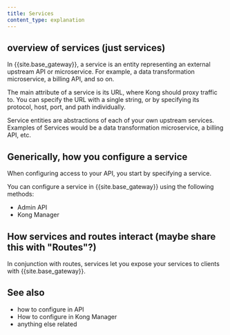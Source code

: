 ```yaml
---
title: Services
content_type: explanation
---
```


## overview of services (just services)

In {{site.base_gateway}}, a service is an entity representing an external upstream API or microservice. For example, a data transformation microservice, a billing API, and so on. 

The main attribute of a service is its URL, where Kong should proxy traffic to. You can specify the URL with a single string, or by specifying its protocol, host, port, and path individually. 

Service entities are abstractions of each of your own upstream services. Examples of Services would be a data transformation microservice, a billing API, etc.

## Generically, how you configure a service

When configuring access to your API, you start by specifying a service.

You can configure a service in {{site.base_gateway}} using the following methods:

* Admin API
* Kong Manager

## How services and routes interact (maybe share this with "Routes"?)

In conjunction with routes, services let you expose your services to clients with {{site.base_gateway}}.

## See also

* how to configure in API
* How to configure in Kong Manager
* anything else related